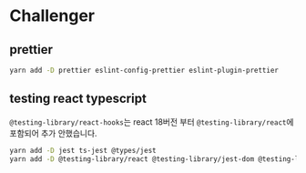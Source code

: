 # Challenger

## prettier

```bash
yarn add -D prettier eslint-config-prettier eslint-plugin-prettier
```

## testing react typescript

`@testing-library/react-hooks`는 react 18버전 부터 `@testing-library/react`에 포함되어 추가 안했습니다.

```bash
yarn add -D jest ts-jest @types/jest
yarn add -D @testing-library/react @testing-library/jest-dom @testing-library/user-event
```
